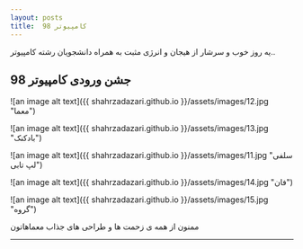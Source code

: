 ```yaml
---
layout: posts
title:  کامپیوتر 98
---
```


یه روز خوب و سرشار از هیجان و انرژی مثبت به همراه دانشجویان رشته کامپیوتر..

## جشن ورودی کامپیوتر 98


![an image alt text]({{ shahrzadazari.github.io }}/assets/images/12.jpg "معما")


![an image alt text]({{ shahrzadazari.github.io }}/assets/images/13.jpg "بادکنک")


![an image alt text]({{ shahrzadazari.github.io }}/assets/images/11.jpg "سلفی لپ تابی")


![an image alt text]({{ shahrzadazari.github.io }}/assets/images/14.jpg "فان")  
  
   
![an image alt text]({{ shahrzadazari.github.io }}/assets/images/15.jpg "گروه")    
   

ممنون از همه ی زحمت ها و طراحی های جذاب معماهاتون 

---

